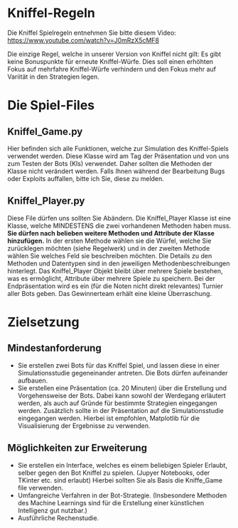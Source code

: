 <h1>Kniffel-Regeln</h1>

Die Kniffel Spielregeln entnehmen Sie bitte diesem Video: https://www.youtube.com/watch?v=J0mRzX5cMF8

Die einzige Regel, welche in unserer Version von Kniffel nicht gilt:
Es gibt keine Bonuspunkte für erneute Kniffel-Würfe.
Dies soll einen erhöhten Fokus auf mehrfahre Kniffel-Würfe verhindern und den Fokus mehr auf Variität in den Strategien legen.

<h1>Die Spiel-Files</h1>

<h2>Kniffel_Game.py</h2>
Hier befinden sich alle Funktionen, welche zur Simulation des Kniffel-Spiels verwendet werden.
Diese Klasse wird am Tag der Präsentation und von uns zum Testen der Bots (KIs) verwendet.
Daher sollten die Methoden der Klasse nicht verändert werden.
Falls Ihnen während der Bearbeitung Bugs oder Exploits auffallen, bitte ich Sie, diese zu melden.

<h2>Kniffel_Player.py</h2>
Diese File dürfen uns sollten Sie Abändern.
Die Kniffel_Player Klasse ist eine Klasse, welche MINDESTENS die zwei vorhandenen Methoden haben muss. <b>Sie dürfen nach belieben weitere Methoden und Attribute der Klasse hinzufügen.</b>
In der ersten Methode wählen sie die Würfel, welche Sie zurücklegen möchten (siehe Regelwerk) und in der zweiten Methode wählen Sie welches Feld sie beschreiben möchten. 
Die Details zu den Methoden und Datentypen sind in den jeweiligen Methodenbeschreibungen hinterlegt.
Das Kniffel_Player Objekt bleibt über mehrere Spiele bestehen, was es ermöglicht, Attribute über mehrere Spiele zu speichern.
Bei der Endpräsentation wird es ein (für die Noten nicht direkt relevantes) Turnier aller Bots geben. Das Gewinnerteam erhält eine kleine Überraschung.

<h1>Zielsetzung</h1>
<h2>Mindestanforderung</h2>
<ul>
  <li>Sie erstellen zwei Bots für das Kniffel Spiel, und lassen diese in einer Simulationsstudie gegeneinander antreten. Die Bots dürfen aufeinander aufbauen.</li>
  <li>Sie erstellen eine Präsentation (ca. 20 Minuten) über die Erstellung und Vorgehensweise der Bots. Dabei kann sowohl der Werdegang erläutert werden, als auch auf Gründe für bestimmte Strategien eingegangen werden. Zusätzlich sollte in der Präsentation auf die Simulationsstudie eingegangen werden. Hierbei ist empfohlen, Matplotlib für die Visualisierung der Ergebnisse zu verwenden.</li>
</ul>

<h2>Möglichkeiten zur Erweiterung</h2>
<ul>
<li>Sie erstellen ein Interface, welches es einem beliebigen Spieler Erlaubt, selber gegen den Bot Kniffel zu spielen. (Jupyer Notebooks, oder TKinter etc. sind erlaubt) Hierbei sollten Sie als Basis die Kniffe_Game file verwenden.</li>
<li>Umfangreiche Verfahren in der Bot-Strategie. (Insbesondere Methoden des Machine Learnings sind für die Erstellung einer künstlichen Intelligenz gut nutzbar.)</li>
<li>Ausführliche Rechenstudie.</li>
</ul>
